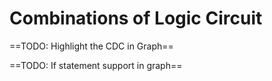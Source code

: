 # Combinations of Logic Circuit



==TODO: Highlight the CDC in Graph==

==TODO: If statement support in graph==

